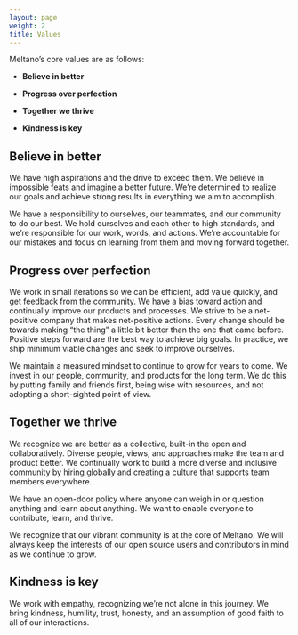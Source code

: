 ```yaml
---
layout: page
weight: 2
title: Values
---
```


Meltano’s core values are as follows:

- **Believe in better**

- **Progress over perfection**

- **Together we thrive**

- **Kindness is key**

## Believe in better
We have high aspirations and the drive to exceed them. We believe in impossible feats and imagine a better future. We’re determined to realize our goals and achieve strong results in everything we aim to accomplish.

We have a responsibility to ourselves, our teammates, and our community to do our best. We hold ourselves and each other to high standards, and we’re responsible for our work, words, and actions. We’re accountable for our mistakes and focus on learning from them and moving forward together.

## Progress over perfection
We work in small iterations so we can be efficient, add value quickly, and get feedback from the community. We have a bias toward action and continually improve our products and processes. We strive to be a net-positive company that makes net-positive actions. Every change should be towards making “the thing” a little bit better than the one that came before. Positive steps forward are the best way to achieve big goals. In practice, we ship minimum viable changes and seek to improve ourselves.

We maintain a measured mindset to continue to grow for years to come. We invest in our people, community, and products for the long term. We do this by putting family and friends first, being wise with resources, and not adopting a short-sighted point of view.

## Together we thrive
We recognize we are better as a collective, built-in the open and collaboratively. Diverse people, views, and approaches make the team and product better. We continually work to build a more diverse and inclusive community by hiring globally and creating a culture that supports team members everywhere.

We have an open-door policy where anyone can weigh in or question anything and learn about anything. We want to enable everyone to contribute, learn, and thrive.

We recognize that our vibrant community is at the core of Meltano. We will always keep the interests of our open source users and contributors in mind as we continue to grow.

## Kindness is key
We work with empathy, recognizing we’re not alone in this journey. We bring kindness, humility, trust, honesty, and an assumption of good faith to all of our interactions.
